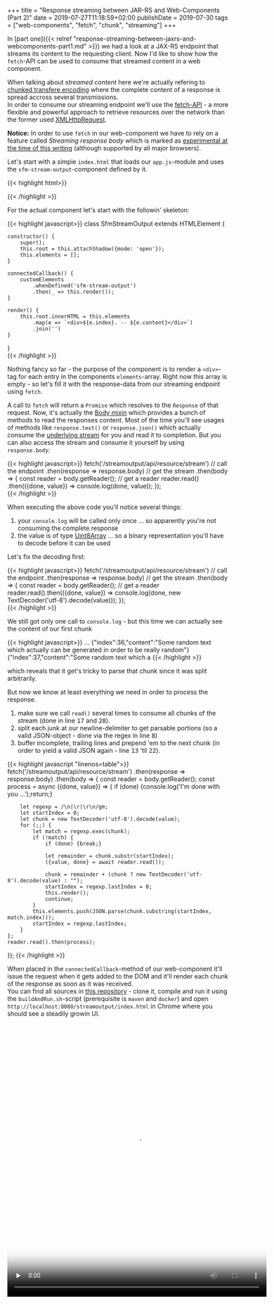 +++
title =  "Response streaming between JAR-RS and Web-Components (Part 2)"
date = 2019-07-27T11:18:59+02:00
publishDate = 2019-07-30
tags = ["web-components", "fetch", "chunk", "streaming"]
+++

In [part one]({{< relref "response-streaming-between-jaxrs-and-webcomponents-part1.md" >}}) we had a look at a JAX-RS endpoint that streams its content to the requesting client. Now I'd like to show how the `fetch`-API can be used to consume that streamed content in a web component.
<!--more-->
When talking about _streamed content_ here we're actually refering to [chunked transfere encoding][chunked] where the complete content of a response is spread accross several transmissions. <br/>
In order to consume our streaming endpoint we'll use the [fetch-API][fetch] - a more flexible and powerful approach to retrieve resources over the network than the former used [XMLHttpRequest][XMLHttpRequest].

__Notice:__ In order to use `fetch` in our web-component we have to rely on a feature called _Streaming response body_ which is marked as [experimental at the time of this writing][experimental] (although supported by all major browsers).

Let's start with a simple `index.html` that loads our `app.js`-module and uses the `sfm-stream-output`-component defined by it.

{{< highlight html>}}
<!DOCTYPE html>
<html lang="en">
<head>
    <meta charset="UTF-8">
    <title>Title</title>
</head>
<body>
    <sfm-stream-output></sfm-stream-output>
    <script type="module" src="app.js"></script>
</body>
</html>
{{< /highlight >}}

For the actual component let's start with the followin' skeleton:

{{< highlight javascript>}}
class SfmStreamOutput extends HTMLElement {

    constructor() {
        super();
        this.root = this.attachShadow({mode: 'open'});
        this.elements = [];
    }

    connectedCallback() {
        customElements
            .whenDefined('sfm-stream-output')
            .then(_ => this.render());
    }

    render() {
        this.root.innerHTML = this.elements
            .map(e => `<div>${e.index}. -- ${e.content}</div>`)
            .join('')
    }
}    
{{< /highlight >}}

Nothing fancy so far - the purpose of the component is to render a `<div>`-tag for each entry in the components `elements`-array. Right now this array is empty - so let's fill it with the response-data from our streaming endpoint using `fetch`.

A call to `fetch` will return a `Promise` which resolves to the `Response` of that request. Now, it's actually the [Body mixin][body] which provides a bunch of methods to read the responses content. Most of the time you'll see usages of methods like `response.text()` or `response.json()` which actually consume the [underlying stream][stream] for you and read it to completion. But you can also access the stream and consume it yourself by using `response.body`:

{{< highlight javascript>}}
fetch('/streamoutput/api/resource/stream')  // call the endpoint
    .then(response => response.body)        // get the stream 
    .then(body => { 
        const reader = body.getReader();    // get a reader 
        reader.read()
            .then(({done, value}) => console.log(done, value));
    });                 
{{< /highlight >}}

When executing the above code you'll notice several things:

1. your `console.log` will be called only once ... so apparently you're not consuming the complete response
2. the value is of type [Uint8Array][Uint8Array] ... so a binary representation you'll have to decode before it can be used

Let's fix the decoding first:

{{< highlight javascript>}}
fetch('/streamoutput/api/resource/stream')  // call the endpoint
    .then(response => response.body)        // get the stream 
    .then(body => { 
        const reader = body.getReader();    // get a reader 
        reader.read().then(({done, value}) => 
            console.log(done, new TextDecoder('utf-8').decode(value)));
    });                 
{{< /highlight >}}

We still got only one call to `console.log` - but this time we can actually see the content of our first chunk

{{< highlight javascript>}}
...
{"index":36,"content":"Some random text which actually can be generated in order to be really random"}
{"index":37,"content":"Some random text which a
{{< /highlight >}}

which reveals that it get's tricky to parse that chunk since it was split arbitrarily. 

But now we know at least everything we need in order to process the response.

1. make sure we call `read()` several times to consume all chunks of the stream (done in line <tt>17</tt> and <tt>28</tt>).
2. split each junk at our newline-delimiter to get parsable portions (so a valid JSON-object - done via the regex in line <tt>8</tt>)
3. buffer incomplete, trailing lines and prepend 'em to the next chunk (in order to yield a valid JSON again - line <tt>13</tt> 'til <tt>22</tt>).

{{< highlight javascript "linenos=table">}}
fetch('/streamoutput/api/resource/stream')
    .then(response => response.body)
    .then(body => {
        const reader = body.getReader();
        const process = async ({done, value}) => {
        if (done) {console.log('I\'m done with you ...');return;}

        let regexp = /\n|\r|\r\n/gm;
        let startIndex = 0;
        let chunk = new TextDecoder('utf-8').decode(value);
        for (;;) {
            let match = regexp.exec(chunk);
            if (!match) {
                if (done) {break;}

                let remainder = chunk.substr(startIndex);
                ({value, done} = await reader.read());

                chunk = remainder + (chunk ? new TextDecoder('utf-8').decode(value) : "");
                startIndex = regexp.lastIndex = 0;
                this.render();
                continue;
            }
            this.elements.push(JSON.parse(chunk.substring(startIndex, match.index)));
            startIndex = regexp.lastIndex;
        }
    };
    reader.read().then(process);
});
{{< /highlight >}}

When placed in the `connectedCallback`-method of our web-component it'll issue the request when it gets added to the DOM and it'll render each chunk of the response as soon as it was received.<br/>
You can find all sources in [this repository][repo] - clone it, compile and run it using the `buildAndRun.sh`-script (prerequisite is `maven` and `docker`) and open `http://localhost:8080/streamoutput/index.html` in Chrome where you should see a steadily growin UI.

<video width="590" height="622" controls preload="none" poster="/posts/streaming/stream-processing-using-fetch.png">
    <!-- MP4 must be first for iPad! -->
    <source src="/posts/streaming/stream-processing-using-fetch.mp4" type="video/mp4" /><!-- WebKit video    -->
    <!--source src="__VIDEO__.webm" type="video/webm" /--> <!-- Chrome / Newest versions of Firefox and Opera -->
    <!--source src="__VIDEO__.OGV" type="video/ogg" /--> <!-- Firefox / Opera -->
    <!-- fallback image. note the title field below, put the title of the video there -->
    <img src="/posts/streaming/stream-processing-using-fetch.png" width="590" height="622" title="No video playback capabilities, please download the video below" /-->
    </object>
</video>


[web-component]:https://developer.mozilla.org/en-US/docs/Web/Web_Components
[fetch]:https://developer.mozilla.org/en-US/docs/Web/API/Fetch_API
[stream]:https://developer.mozilla.org/en-US/docs/Web/API/Streams_API/Concepts
[chunked]:https://developer.mozilla.org/en-US/docs/Web/HTTP/Headers/Transfer-Encoding
[XMLHttpRequest]:https://developer.mozilla.org/en-US/docs/Web/API/XMLHttpRequest
[experimental]:https://developer.mozilla.org/en-US/docs/Web/API/Fetch_API#Browser_compatibility
[body]:https://developer.mozilla.org/en-US/docs/Web/API/Body
[Uint8Array]:https://developer.mozilla.org/en-US/docs/Web/JavaScript/Reference/Global_Objects/Uint8Array
[repo]:https://github.com/schoeffm/jax-rs-streamingoutput
